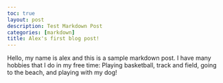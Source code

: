 ```yaml
---
toc: true
layout: post
description: Test Markdown Post
categories: [markdown]
title: Alex's first blog post!
---
```

Hello, my name is alex and this is a sample markdown post.
I have many hobbies that I do in my free time: Playing basketball, track and field, going to the beach, and playing with my dog!


